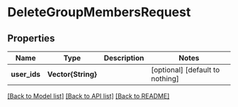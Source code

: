 # DeleteGroupMembersRequest


## Properties
Name | Type | Description | Notes
------------ | ------------- | ------------- | -------------
**user_ids** | **Vector{String}** |  | [optional] [default to nothing]


[[Back to Model list]](../README.md#models) [[Back to API list]](../README.md#api-endpoints) [[Back to README]](../README.md)


